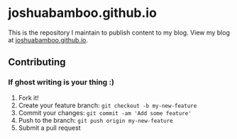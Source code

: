 # joshuabamboo.github.io
This is the repository I maintain to publish content to my blog. View my blog at [joshuabamboo.github.io](http://joshuabamboo.github.io/).

## Contributing 
### If ghost writing is your thing :)
1. Fork it!
2. Create your feature branch: `git checkout -b my-new-feature`
3. Commit your changes: `git commit -am 'Add some feature'`
4. Push to the branch: `git push origin my-new-feature`
5. Submit a pull request
